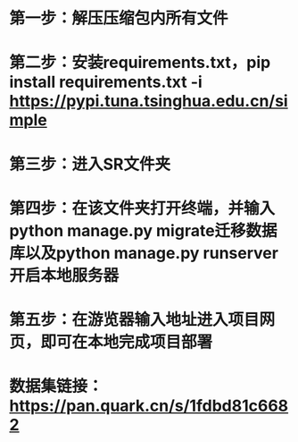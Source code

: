 # 第一步：解压压缩包内所有文件
# 第二步：安装requirements.txt，pip install requirements.txt -i https://pypi.tuna.tsinghua.edu.cn/simple
# 第三步：进入SR文件夹
# 第四步：在该文件夹打开终端，并输入python manage.py migrate迁移数据库以及python manage.py runserver开启本地服务器
# 第五步：在游览器输入地址进入项目网页，即可在本地完成项目部署
# 数据集链接：https://pan.quark.cn/s/1fdbd81c6682